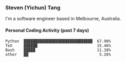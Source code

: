 ### Steven (Yichun) Tang

I'm a software engineer based in Melbourne, Australia.

#### Personal Coding Activity (past 7 days)
```
Python  ▓▓▓▓▓▓▓▓▓▓▓▓▓▓▓▓▓▓▓▓▓▓▓▓▓▓▓▓▓▓  67.90%
TeX     ▓▓▓▓▓▓                          15.46%
Bash    ▓▓▓▓▓                           11.38%
other   ▓▓                               5.26%
```
